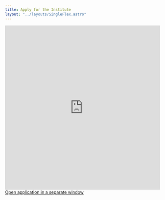 ```yaml
---
title: Apply for the Institute
layout: "../layouts/SingleFlex.astro"
---
```


<iframe class="airtable-embed" src="https://airtable.com/embed/appdCa1cRK6zjoC0f/pagtnCEXeAvRd7YFQ/form" frameborder="0" onmousewheel="" width="100%" height="533" style="background: transparent; border: 1px solid #ccc;"></iframe>

<div class="mt-6">
<a href="https://airtable.com/appdCa1cRK6zjoC0f/pagtnCEXeAvRd7YFQ/form" target="_blank" class="rounded-md bg-white px-3.5 py-2.5 text-sm font-semibold text-gray-900 shadow-sm ring-1 ring-inset ring-gray-300 hover:bg-gray-50 mt-8">Open application in a separate window</a>
</div>
